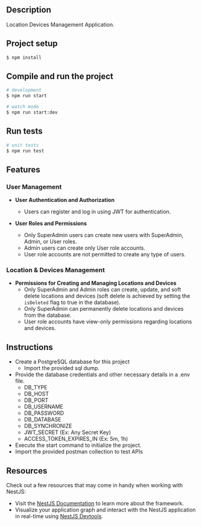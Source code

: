 ## Description

Location Devices Management Application.

## Project setup

```bash
$ npm install
```

## Compile and run the project

```bash
# development
$ npm run start

# watch mode
$ npm run start:dev
```

## Run tests

```bash
# unit tests
$ npm run test
```

## Features

### User Management

- **User Authentication and Authorization**
  - Users can register and log in using JWT for authentication.
  
- **User Roles and Permissions**
  - Only SuperAdmin users can create new users with SuperAdmin, Admin, or User roles.
  - Admin users can create only User role accounts.
  - User role accounts are not permitted to create any type of users.

### Location & Devices Management

- **Permissions for Creating and Managing Locations and Devices**
  - Only SuperAdmin and Admin roles can create, update, and soft delete locations and devices (soft delete is achieved by setting the `isDeleted` flag to true in the database).
  - Only SuperAdmin can permanently delete locations and devices from the database.
  - User role accounts have view-only permissions regarding locations and devices.


## Instructions

- Create a PostgreSQL database for this project
    - Import the provided sql dump.
- Provide the database credentials and other necessary details in a .env file.
    - DB_TYPE
    - DB_HOST
    - DB_PORT
    - DB_USERNAME
    - DB_PASSWORD
    - DB_DATABASE
    - DB_SYNCHRONIZE
    - JWT_SECRET (Ex: Any Secret Key)
    - ACCESS_TOKEN_EXPIRES_IN (Ex: 5m, 1h)
- Execute the start command to initialize the project.
- Import the provided postman collection to test APIs

## Resources

Check out a few resources that may come in handy when working with NestJS:

- Visit the [NestJS Documentation](https://docs.nestjs.com) to learn more about the framework.
- Visualize your application graph and interact with the NestJS application in real-time using [NestJS Devtools](https://devtools.nestjs.com).

